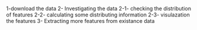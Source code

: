 1-download the data
2- Investigating the data
2-1- checking the distribution of features
2-2- calculating some distributing information
2-3- visulazation the features
3- Extracting more features from existance data


